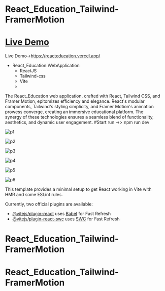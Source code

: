 # React_Education_Tailwind-FramerMotion

# [Live Demo](https://reacteducation.vercel.app/)
Live Demo->https://reacteducation.vercel.app/

- React_Education WebApplication
  - ReactJS
  - Tailwind-css
  - Vite
  - 
The React_Education web application, crafted with React, Tailwind CSS, and Framer Motion, epitomizes efficiency and elegance. React's modular components, Tailwind's styling simplicity, and Framer Motion's animation prowess converge, creating an immersive educational platform. The synergy of these technologies ensures a seamless blend of functionality, aesthetics, and dynamic user engagement.
#Start run ->> npm run dev

![p1](https://github.com/masudfcs1/React_Education_Tailwind-FramerMotion/assets/57311382/4d94e0fb-338c-4d68-a1a0-7972a014568e)

![p2](https://github.com/masudfcs1/React_Education_Tailwind-FramerMotion/assets/57311382/325914c8-ef01-4458-be1a-794592abb33f)

![p3](https://github.com/masudfcs1/React_Education_Tailwind-FramerMotion/assets/57311382/71a93614-717f-4e54-b111-83aa17173b7b)

![p4](https://github.com/masudfcs1/React_Education_Tailwind-FramerMotion/assets/57311382/e1397d88-1f49-4ba3-b5ae-8237462d7a54)

![p5](https://github.com/masudfcs1/React_Education_Tailwind-FramerMotion/assets/57311382/aec5a61b-89c7-49f7-8603-5d4222cf8ce8)

![p6](https://github.com/masudfcs1/React_Education_Tailwind-FramerMotion/assets/57311382/49fe4055-5641-4962-a694-64c0d8729ead)

This template provides a minimal setup to get React working in Vite with HMR and some ESLint rules.

Currently, two official plugins are available:

- [@vitejs/plugin-react](https://github.com/vitejs/vite-plugin-react/blob/main/packages/plugin-react/README.md) uses [Babel](https://babeljs.io/) for Fast Refresh
- [@vitejs/plugin-react-swc](https://github.com/vitejs/vite-plugin-react-swc) uses [SWC](https://swc.rs/) for Fast Refresh

# React_Education_Tailwind-FramerMotion

# React_Education_Tailwind-FramerMotion
